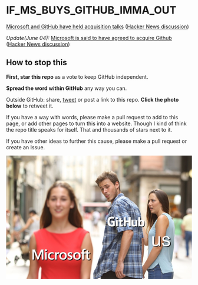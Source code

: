 # IF_MS_BUYS_GITHUB_IMMA_OUT

[Microsoft and GitHub have held acquisition talks](http://www.businessinsider.com/2-billion-startup-github-could-be-for-sale-microsoft-2018-5) ([Hacker News discussion](https://news.ycombinator.com/item?id=17208293))

*Update(June 04):* [Microsoft is said to have agreed to acquire Github](https://www.bloomberg.com/news/articles/2018-06-03/microsoft-is-said-to-have-agreed-to-acquire-coding-site-github) ([Hacker News discussion](https://news.ycombinator.com/item?id=17221527))


## How to stop this

**First, star this repo** as a vote to keep GitHub independent.

**Spread the word within GitHub** any way you can. 

Outside GitHub: share, [tweet](https://twitter.com/intent/tweet?url=https%3A%2F%2Fgithub.com%2Fupend%2FIF_MS_BUYS_GITHUB_IMMA_OUT&text=Microsoft%20is%20trying%20to%20buy%20GitHub.%20Tell%20GitHub%20to%20%23resist.%20%23NeverMicrosoft.%20@upend%20the%20web%20oligarchy.) or post a link to this repo. **Click the photo below** to retweet it.

If you have a way with words, please make a pull request to add to this page, or add other pages to turn this into a website. Though I kind of think the repo title speaks for itself. That and thousands of stars next to it.

If you have other ideas to further this cause, please make a pull request or create an Issue.


[![IF_MS_BUYS_GITHUB_IMMA_OUT](IF_MS_BUYS_GITHUB_IMMA_OUT.jpg)](https://t.co/bbx5W8jbKc)

